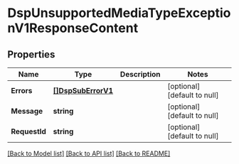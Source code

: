 # DspUnsupportedMediaTypeExceptionV1ResponseContent

## Properties
Name | Type | Description | Notes
------------ | ------------- | ------------- | -------------
**Errors** | [**[]DspSubErrorV1**](DspSubErrorV1.md) |  | [optional] [default to null]
**Message** | **string** |  | [optional] [default to null]
**RequestId** | **string** |  | [optional] [default to null]

[[Back to Model list]](../README.md#documentation-for-models) [[Back to API list]](../README.md#documentation-for-api-endpoints) [[Back to README]](../README.md)

